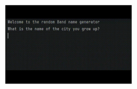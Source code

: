 
<img src="https://github.com/batamladen/100-Days-Of-Python/blob/main/Day1/0703.gif" width="400" height="250" />
